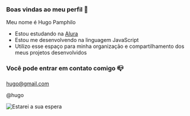 ### Boas vindas ao meu perfil 💙

Meu nome é Hugo Pamphilo

- Estou estudando na [Alura](https://www.alura.com.br)
- Estou me desenvolvendo na linguagem JavaScript
- Utilizo esse espaço para minha organização e compartilhamento dos meus projetos desenvolvidos

### Você pode entrar em contato comigo 📪

hugo@gmail.com

@hugo

![Estarei a sua espera](https://media1.tenor.com/m/opEBWw0uddoAAAAC/umm.gif)
